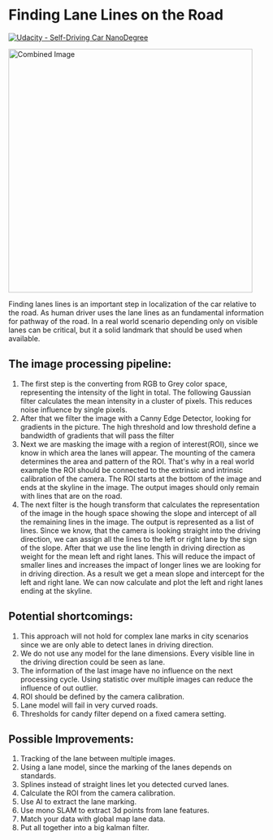 # **Finding Lane Lines on the Road** 
[![Udacity - Self-Driving Car NanoDegree](https://s3.amazonaws.com/udacity-sdc/github/shield-carnd.svg)](http://www.udacity.com/drive)

<img src="examples/laneLines_thirdPass.jpg" width="480" alt="Combined Image" />

Finding lanes lines is an important step in localization of the car relative to the road.
As human driver uses the lane lines as an fundamental information for pathway of the road.
In a real world scenario depending only on visible lanes can be critical, but it a solid landmark that 
should be used when available.

## The image processing pipeline:

1. The first step is the converting from RGB to Grey color space, representing the intensity of the light in total. The following Gaussian filter calculates the mean intensity in a cluster of pixels. This reduces noise influence by single pixels.
2. After that we filter the image with a Canny Edge Detector, looking for gradients in the picture. The high threshold and low threshold define a bandwidth of gradients that will pass the filter
3. Next we are masking the image with a region of interest(ROI), since we know in which area the lanes will appear. The mounting of the camera determines the area and pattern of the ROI. That's why in a real world example the ROI should be connected to the extrinsic and intrinsic calibration of the camera. The ROI starts at the bottom of the image and ends at the skyline in the image. The output images should only remain with lines that are on the road.
4. The next filter is the hough transform that calculates the representation of the image in the hough space showing the slope and intercept of all the remaining lines in the image. The output is represented as a list of lines. Since we know, that the camera is looking straight into the driving direction, we can assign all the lines to the left or right lane by the sign of the slope. After that we use the line length in driving direction as weight for the mean left and right lanes. This will reduce the impact of smaller lines and increases the impact of longer lines we are looking for in driving direction. As a result we get a mean slope and intercept for the left and right lane. We can now calculate and plot the left and right lanes ending at the skyline.

## Potential shortcomings:

1. This approach will not hold for complex lane marks in city scenarios since we are only able to detect lanes in driving direction.
2. We do not use any model for the lane dimensions. Every visible line in the driving direction could be seen as lane.
3. The information of the last image have no influence on the next processing cycle. Using statistic over multiple images can reduce the influence of out outlier.
4. ROI should be defined by the camera calibration.
5. Lane model will fail in very curved roads.
6. Thresholds for candy filter depend on a fixed camera setting.

## Possible Improvements:

1. Tracking of the lane between multiple images.
2. Using a lane model, since the marking of the lanes depends on standards.
3. Splines instead of straight lines let you detected curved lanes.
4. Calculate the ROI from the camera calibration.
5. Use AI to extract the lane marking.
6. Use mono SLAM to extract 3d points from lane features.
8. Match your data with global map lane data.
9. Put all together into a big kalman filter.
